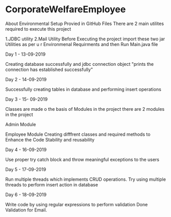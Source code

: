 # CorporateWelfareEmployee
 About Environmental Setup Provied in GitHub Files
There are 2 main utilites required to execute this project

1.JDBC utility
2.Mail Utility Before Executing the project import these two jar Utilities as per u r Environmenal Requirments and then Run 
Main.java file

Day 1 - 13-09-2019

Creating database successfully and jdbc connection object "prints the connection has established successfully"

Day 2 - 14-09-2019

Successfully creating tables in database and performing insert operations

Day 3 - 15- 09-2019

Classes are made o the basis of Modules in the project there are 2 modules in the project

Admin Module

Employee Module Creating difffrent classes and required methods to Enhance the Code Stability and reusability

Day 4 - 16-09-2019

Use proper try catch block and throw meaningful exceptions to the users

Day 5 - 17-09-2019

Run multiple threads which implements CRUD operations. Try using multiple threads to perform insert action in database

Day 6 - 18-09-2019

Write code by using regular expressions to perform validation Done Validation for Email.
